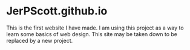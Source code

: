 JerPScott.github.io
==================

This is the first website I have made. I am using this project as a way to learn some basics of web design. This site may be taken down to be replaced by a new project.
